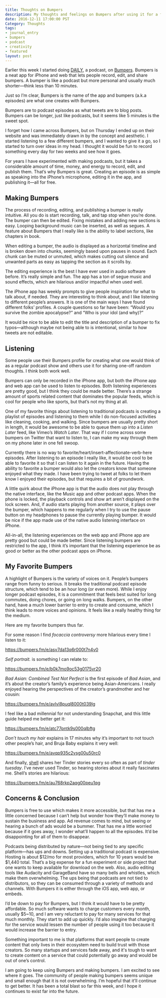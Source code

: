 ```yaml
---
title: Thoughts on Bumpers
description: My thoughts and feelings on Bumpers after using it for a few days, plus a list of my favorite bumpers so far. 
date: 2016-12-11 17:00:00 PST
Category: Thoughts
tags:
- journal_entry
- bumpers
- podcast
- creativity
- featured
layout: post
---
```


Earlier this week I started doing [DAILY](/daily), a podcast, on [Bumpers](https://bumpers.fm/). Bumpers is a neat app for iPhone and web that lets people record, edit, and share bumpers. A bumper is like a podcast but more personal and usually much shorter—think less than 10 minutes.

Just so I’m clear, Bumpers is the name of the app and bumpers (a.k.a episodes) are what one creates with Bumpers.

Bumpers are to podcast episodes as what tweets are to blog posts. Bumpers can be longer, just like podcasts, but it seems like 5 minutes is the sweet spot.

I forget how I came across Bumpers, but on Thursday I ended up on their website and was immediately drawn in by the concept and aesthetic. I started listening to a few different bumpers, and I wanted to give it a go, so I started to turn over ideas in my head. I thought it would be fun to record something every day for two weeks and see how it goes.

For years I have experimented with making podcasts, but it takes a considerable amount of time, money, and energy to record, edit, and publish them. That’s why Bumpers is great. Creating an episode is as simple as speaking into the iPhone’s microphone, editing it in the app, and publishing it—all for free.

## Making Bumpers

The process of recording, editing, and publishing a bumper is really intuitive. All you do is start recording, talk, and tap stop when you’re done. The bumper can then be edited. Fixing mistakes and adding new sections is easy. Looping background music can be inserted, as well as segues. A feature about Bumpers that I really like is the ability to label sections, like chapters in book.

When editing a bumper, the audio is displayed as a horizontal timeline and is broken down into chunks, seemingly based upon pauses in sound. Each chunk can be muted or unmuted, which makes cutting out silence and unwanted parts as easy as tapping the section as it scrolls by.

The editing experience is the best I have ever used in audio software before. It’s really simple and fun. The app has a ton of segue music and sound effects, which are hilarious and/or impactful when used well.

The iPhone app has weekly prompts to give people inspiration for what to talk about, if needed. They are interesting to think about, and I like listening to different people’s answers. It is one of the main ways I have found different folks’ profiles. A couple questions so far have been: “Would you survive the zombie apocalypse?” and “Who is your idol (and why)?”

It would be nice to be able to edit the title and description of a bumper to fix typos—although maybe not being able to is intentional, similar to how tweets are not editable.

## Listening 

Some people use their Bumpers profile for creating what one would think of as a regular podcast show and others use it for sharing one-off random thoughts. I think both work well.

Bumpers can only be recorded in the iPhone app, but both the iPhone app and web app can be used to listen to episodes. Both listening experiences are pretty good, but I think they could be made better. There’s a strange amount of sports related content that dominates the popular feeds, which is cool for people who like sports, but that’s not my thing at all. 

One of my favorite things about listening to traditional podcasts is creating a playlist of episodes and listening to them while I do non-focused activities like cleaning, cooking, and walking. Since bumpers are usually pretty short in length, it would be awesome to be able to queue them up into a _Listen Later_ feed, like Vimeo’s _Watch Later_. That way if I come across some bumpers on Twitter that want to listen to, I can make my way through them on my phone later in one fell swoop.

Currently there is no way to favorite/heart/insert-affectionate-verb-here episodes. After listening to an episode I really like, it would be cool to be able to favorite it so that I can listen to it again in the future. Having the ability to favorite a bumper would also let the creators know that someone enjoyed what they made. I have been trying to tweet at folks to let them know I enjoyed their episodes, but that requires a bit of groundwork.

A little quirk about the iPhone app is that the audio does not play through the native interface, like the Music app and other podcast apps. When the phone is locked, the playback controls and show art aren’t displayed on the lock screen. And, if audio starts playing from another source, it plays over the bumper, which happens to me regularly when I try to use the pause button on my headphones to pause the currently playing bumper. It would be nice if the app made use of the native audio listening interface on iPhone.

All-in-all, the listening experiences on the web app and iPhone app are pretty good but could be made better. Since listening bumpers are restricted to the app, I think it’s important that the listening experience be as good or better as the other podcast apps on iPhone.

## My Favorite Bumpers

A highlight of Bumpers is the variety of voices on it. People’s bumpers range from funny to serious. It breaks the traditional podcast episode structure, which tend to be an hour long (or even more). While I enjoy longer podcast episodes, it is a commitment that feels best suited for long commutes, doing chores, or going on long walks. Bumpers, on the other hand, have a much lower barrier to entry to create and consume, which I think leads to more voices and opinions. It feels like a really healthy thing for the medium.

Here are my favorite bumpers thus far.

For some reason I find _focaccia controversy_ more hilarious every time I listen to it:

<a class="embedly-card" href="https://bumpers.fm/e/asv7da13q6r000t7n4v0">https://bumpers.fm/e/asv7da13q6r000t7n4v0</a>

_Self portrait._ is something I can relate to:

<a class="embedly-card" href="https://bumpers.fm/e/b0k7mo9oc53g0175vr20">https://bumpers.fm/e/b0k7mo9oc53g0175vr20</a>

_Bad Asian: Combined Test Not Perfect_ is the first episode of _Bad Asian_, and it’s about the creator’s family’s experience being Asian-Americans. I really enjoyed hearing the perspectives of the creator’s grandmother and her cousin:

<a class="embedly-card" href="https://bumpers.fm/e/avlvl8puql8000t039lg">https://bumpers.fm/e/avlvl8puql8000t039lg</a>

I feel like a bad millennial for not understanding Snapchat, and this little guide helped me better get it:

<a class="embedly-card" href="https://bumpers.fm/e/atc77pntk9s000qlbftg">https://bumpers.fm/e/atc77pntk9s000qlbftg</a>

_Don’t touch my hair_ explains in 17 minutes why it’s important to not touch other people’s hair, and Bruja Baby explains it very well:

<a class="embedly-card" href="https://bumpers.fm/e/avqp935c2vsg00u50rc0">https://bumpers.fm/e/avqp935c2vsg00u50rc0</a>

And finally, [shell](http://bumpers.fm/shell) shares her Tinder stories every so often as part of _tinder tuesday_. I’ve never used Tinder, so hearing stories about it really fascinates me. Shell’s stories are hilarious:

<a class="embedly-card" href="https://bumpers.fm/e/au768rkp2aqg00peu1qg">https://bumpers.fm/e/au768rkp2aqg00peu1qg</a>
 

## Concerns & Conclusion

Bumpers is free to use which makes it more accessible, but that has me a little concerned because I can’t help but wonder how they’ll make money to sustain the business and app. Ad revenue comes to mind, but seeing or hearing a bunch of ads would be a bummer. That has me a little worried because if it goes away, I wonder what’ll happen to all the episodes. It’d be disappointing for all of them to disappear.

Podcasts being distributed by nature—not being tied to any specific platform—has ups and downs. Setting up a traditional podcast is expensive. Hosting is about $12/mo for most providers, which for 10 years would be $1,440 total. That’s a big expense for a fun experiment or side project that one wants to keep available for download on the web. Also, audio editing tools like Audacity and GarageBand have so many bells and whistles, which make them overwhelming. The ups being that podcasts are not tied to distributors, so they can be consumed through a variety of methods and channels. With Bumpers it is either through the iOS app, web app, or embeds. 

I’d be down to pay for Bumpers, but I think it would have to be pretty affordable. So much software wants to charge customers every month, usually $5~10, and I am very reluctant to pay for many services for that much monthly. They start to add up quickly. I’d also imagine that charging for the service would lessen the number of people using it too because it would increase the barrier to entry.

Something important to me is that platforms that want people to create content that only lives in their ecosystem need to build trust with those creators. So many startups and services fade away, and it's tough to want to create content on a service that could potentially go away and would be out of one’s control.

I am going to keep using Bumpers and making bumpers. I am excited to see where it goes. The community of people making bumpers seems unique and small enough that it is not overwhelming. I’m hopeful that it’ll continue to get better. It has been a total blast so far this week, and I hope it continues to exist far into the future.

<script async src="//cdn.embedly.com/widgets/platform.js" charset="UTF-8"></script>